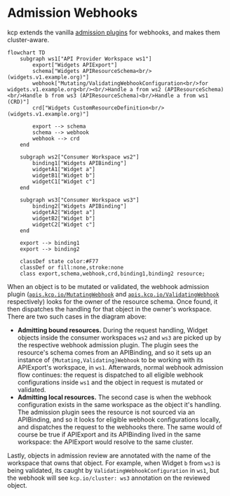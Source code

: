 # Admission Webhooks

kcp extends the vanilla [admission plugins](https://kubernetes.io/docs/reference/access-authn-authz/admission-controllers/) for webhooks, and makes them cluster-aware.

```mermaid
flowchart TD
    subgraph ws1["API Provider Workspace ws1"]
        export["Widgets APIExport"]
        schema["Widgets APIResourceSchema<br/>(widgets.v1.example.org)"]
        webhook["Mutating/ValidatingWebhookConfiguration<br/>for widgets.v1.example.org<br/><br/>Handle a from ws2 (APIResourceSchema)<br/>Handle b from ws3 (APIResourceSchema)<br/>Handle a from ws1 (CRD)"]
        crd["Widgets CustomResourceDefinition<br/>(widgets.v1.example.org)"]
        
        export --> schema
        schema --> webhook
        webhook --> crd
    end

    subgraph ws2["Consumer Workspace ws2"]
        binding1["Widgets APIBinding"]
        widgetA1["Widget a"]
        widgetB1["Widget b"]
        widgetC1["Widget c"]
    end

    subgraph ws3["Consumer Workspace ws3"]
        binding2["Widgets APIBinding"]
        widgetA2["Widget a"]
        widgetB2["Widget b"]
        widgetC2["Widget c"]
    end

    export --> binding1
    export --> binding2

    classDef state color:#F77
    classDef or fill:none,stroke:none
    class export,schema,webhook,crd,binding1,binding2 resource;
```

When an object is to be mutated or validated, the webhook admission plugin ([`apis.kcp.io/MutatingWebhook`](https://github.com/kcp-dev/kcp/tree/main/pkg/admission/mutatingwebhook) and [`apis.kcp.io/ValidatingWebhook`](https://github.com/kcp-dev/kcp/tree/main/pkg/admission/validatingwebhook) respectively) looks for the owner of the resource schema. Once found, it then dispatches the handling for that object in the owner's workspace. There are two such cases in the diagram above:

* **Admitting bound resources.** During the request handling, Widget objects inside the consumer workspaces `ws2` and `ws3` are picked up by the respective webhook admission plugin. The plugin sees the resource's schema comes from an APIBinding, and so it sets up an instance of `{Mutating,Validating}Webhook` to be working with its APIExport's workspace, in `ws1`. Afterwards, normal webhook admission flow continues: the request is dispatched to all eligible webhook configurations inside `ws1` and the object in request is mutated or validated.
* **Admitting local resources.** The second case is when the webhook configuration exists in the same workspace as the object it's handling. The admission plugin sees the resource is not sourced via an APIBinding, and so it looks for eligible webhook configurations locally, and dispatches the request to the webhooks there. The same would of course be true if APIExport and its APIBinding lived in the same workspace: the APIExport would resolve to the same cluster.

Lastly, objects in admission review are annotated with the name of the workspace that owns that object. For example, when Widget `b` from `ws3` is being validated, its caught by `ValidatingWebhookConfiguration` in `ws1`, but the webhook will see `kcp.io/cluster: ws3` annotation on the reviewed object.
